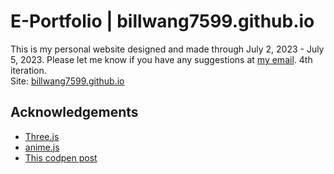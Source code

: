 # E-Portfolio | billwang7599.github.io

This is my personal website designed and made through July 2, 2023 - July 5, 2023. Please let me know if you have any suggestions at [my email](mailto:billwang7599@gmail.com). 4th iteration. \
Site: [billwang7599.github.io](billwang7599.github.io)

## Acknowledgements

 - [Three.js](https://threejs.org)
 - [anime.js](https://animejs.com)
 - [This codpen post](https://codepen.io/hermesgrau/pen/xxxqdPy)
